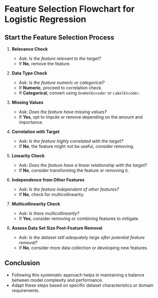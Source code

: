 # Feature Selection Flowchart for Logistic Regression

## Start the Feature Selection Process

1. **Relevance Check**
   - Ask: *Is the feature relevant to the target?*
   - If **No**, remove the feature.

2. **Data Type Check**
   - Ask: *Is the feature numeric or categorical?*
   - If **Numeric**, proceed to correlation check.
   - If **Categorical**, convert using `OneHotEncoder` or `LabelEncoder`.

3. **Missing Values**
   - Ask: *Does the feature have missing values?*
   - If **Yes**, opt to impute or remove depending on the amount and importance.

4. **Correlation with Target**
   - Ask: *Is the feature highly correlated with the target?*
   - If **No**, the feature might not be useful, consider removing.

5. **Linearity Check**
   - Ask: *Does the feature have a linear relationship with the target?*
   - If **No**, consider transforming the feature or removing it.

6. **Independence from Other Features**
   - Ask: *Is the feature independent of other features?*
   - If **No**, check for multicollinearity.

7. **Multicollinearity Check**
   - Ask: *Is there multicollinearity?*
   - If **Yes**, consider removing or combining features to mitigate.

8. **Assess Data Set Size Post-Feature Removal**
   - Ask: *Is the dataset still adequately large after potential feature removal?*
   - If **No**, consider more data collection or developing new features.

## Conclusion

- Following this systematic approach helps in maintaining a balance between model complexity and performance.
- Adapt these steps based on specific dataset characteristics or domain requirements.
